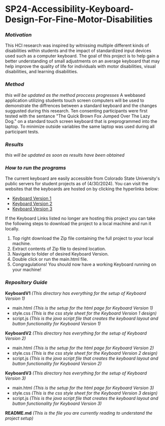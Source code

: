 # SP24-Accessibility-Keyboard-Design-For-Fine-Motor-Disabilities

### _Motivation_
This HCI research was inspired by witnissing multiple different kinds of disabilities within students and the impact of standardized input devices used such as a computer keyboard. The goal of this project is to help gain a better understanding of small adjustments on an average keyboard that may help improve the quality of life for individuals with motor disabilities, visual disabilities, and learning disabilities. 

### _Method_
_*this will be updated as the method proccess progresses*_
A webbased application utilizing students touch screen computers will be used to demonstrate the diffrences between a standard keyboard and the changes suggusted during this research. Ten consenting participants were first tested with the sentance "The Quick Brown Fox Jumped Over The Lazy Dog." on a standard touch screen keyboard that is preprogrammed into the laptop. To minimize outside variables the same laptop was used during all participant tests.

### _Results_
_*this will be updated as soon as results have been obtained*_

### _How to run the programs_
The current keyboard are easily accessible from Colorado State University's public servers for student projects as of (4/30/2024). You can visit the websites that the keyboards are hosted on by clicking the hyperlinks below:
+ [Keyboard Version 1](https://cs.colostate.edu/~paigeljh/CS464_Research/V.1/main.html)
+ [Keyboard Version 2](https://cs.colostate.edu/~paigeljh/CS464_Research/V.2/main.html)
+ [Keyboard Version 3](https://cs.colostate.edu/~paigeljh/CS464_Research/V.3/main.html)
  
If the Keyboard Links listed no longer are hosting this project you can take the following steps to download the project to a local machine and run it locally.
1) Top right download the Zip file containing the full project to your local machine.
2) Extract contents of Zip file to desired location.
3) Navigate to folder of desired Keyboard Version.
4) Double click or run the main.html file.
5) Congragulations! You should now have a working Keyboard running on your machine!

### _Repository Guide_
__KeyboardV1__ *(This directory has everything for the setup of Keyboard Version 1)*
+ main.html *(This is the setup for the html page for Keyboard Version 1)*
+ style.css *(This is the css style sheet for the Keyboard Version 1 design)*
+ script.js *(This is the java script file that creates the keyboard layout and button functionality for Keyboard Version 1)*
  
__KeyboardV2__ *(This directory has everything for the setup of Keyboard Version 2)*
+ main.html *(This is the setup for the html page for Keyboard Version 2)*
+ style.css *(This is the css style sheet for the Keyboard Version 2 design)*
+ script.js *(This is the java script file that creates the keyboard layout and button functionality for Keyboard Version 2)*

__KeyboardV3__ *(This directory has everything for the setup of Keyboard Version 3)*
+ main.html *(This is the setup for the html page for Keyboard Version 3)*
+ style.css *(This is the css style sheet for the Keyboard Version 3 design)*
+ script.js *(This is the java script file that creates the keyboard layout and button functionality for Keyboard Version 3)*

__README.md__ *(This is the file you are currently reading to understand the project setup)*
